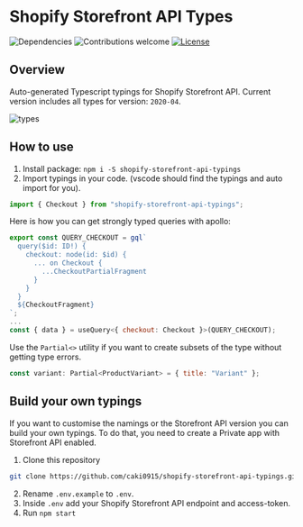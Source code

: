 # Shopify Storefront API Types

![Dependencies](https://img.shields.io/badge/dependencies-up%20to%20date-brightgreen.svg)
![Contributions welcome](https://img.shields.io/badge/contributions-welcome-orange.svg)
[![License](https://img.shields.io/badge/license-MIT-blue.svg)](https://opensource.org/licenses/MIT)

## Overview

Auto-generated Typescript typings for Shopify Storefront API. Current version includes all types for version: `2020-04`.

![types](https://user-images.githubusercontent.com/1438153/72280575-eb2ec200-3638-11ea-9609-4196400219f5.jpg)

## How to use

1. Install package: `npm i -S shopify-storefront-api-typings`
2. Import typings in your code. (vscode should find the typings and auto import for you).

```js
import { Checkout } from "shopify-storefront-api-typings";
```

Here is how you can get strongly typed queries with apollo:

```js
export const QUERY_CHECKOUT = gql`
  query($id: ID!) {
    checkout: node(id: $id) {
      ... on Checkout {
        ...CheckoutPartialFragment
      }
    }
  }
  ${CheckoutFragment}
`;
...
const { data } = useQuery<{ checkout: Checkout }>(QUERY_CHECKOUT);
```

Use the `Partial<>` utility if you want to create subsets of the type without getting type errors.

```js
const variant: Partial<ProductVariant> = { title: "Variant" };
```

## Build your own typings

If you want to customise the namings or the Storefront API version you can build your own typings. To do that, you need to create a Private app with Storefront API enabled.

1. Clone this repository

```sh
git clone https://github.com/caki0915/shopify-storefront-api-typings.git
```

2. Rename `.env.example` to `.env`.
3. Inside `.env` add your Shopify Storefront API endpoint and access-token.
4. Run `npm start`
